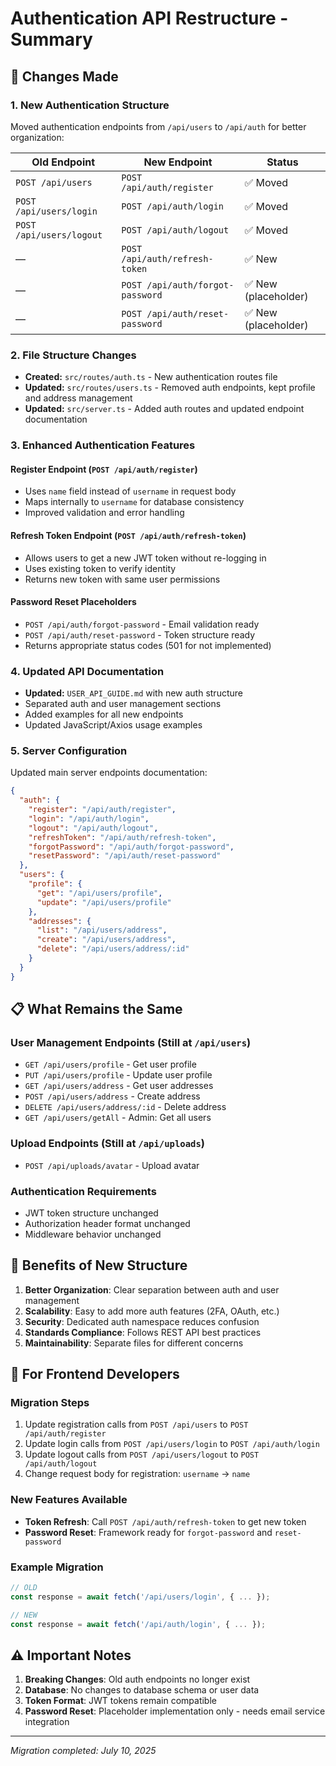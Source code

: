 # Authentication API Restructure - Summary

## 🔄 **Changes Made**

### **1. New Authentication Structure**

Moved authentication endpoints from `/api/users` to `/api/auth` for better organization:

| Old Endpoint             | New Endpoint                     | Status               |
| ------------------------ | -------------------------------- | -------------------- |
| `POST /api/users`        | `POST /api/auth/register`        | ✅ Moved             |
| `POST /api/users/login`  | `POST /api/auth/login`           | ✅ Moved             |
| `POST /api/users/logout` | `POST /api/auth/logout`          | ✅ Moved             |
| —                        | `POST /api/auth/refresh-token`   | ✅ New               |
| —                        | `POST /api/auth/forgot-password` | ✅ New (placeholder) |
| —                        | `POST /api/auth/reset-password`  | ✅ New (placeholder) |

### **2. File Structure Changes**

- **Created:** `src/routes/auth.ts` - New authentication routes file
- **Updated:** `src/routes/users.ts` - Removed auth endpoints, kept profile and address management
- **Updated:** `src/server.ts` - Added auth routes and updated endpoint documentation

### **3. Enhanced Authentication Features**

#### **Register Endpoint** (`POST /api/auth/register`)

- Uses `name` field instead of `username` in request body
- Maps internally to `username` for database consistency
- Improved validation and error handling

#### **Refresh Token Endpoint** (`POST /api/auth/refresh-token`)

- Allows users to get a new JWT token without re-logging in
- Uses existing token to verify identity
- Returns new token with same user permissions

#### **Password Reset Placeholders**

- `POST /api/auth/forgot-password` - Email validation ready
- `POST /api/auth/reset-password` - Token structure ready
- Returns appropriate status codes (501 for not implemented)

### **4. Updated API Documentation**

- **Updated:** `USER_API_GUIDE.md` with new auth structure
- Separated auth and user management sections
- Added examples for all new endpoints
- Updated JavaScript/Axios usage examples

### **5. Server Configuration**

Updated main server endpoints documentation:

```json
{
  "auth": {
    "register": "/api/auth/register",
    "login": "/api/auth/login",
    "logout": "/api/auth/logout",
    "refreshToken": "/api/auth/refresh-token",
    "forgotPassword": "/api/auth/forgot-password",
    "resetPassword": "/api/auth/reset-password"
  },
  "users": {
    "profile": {
      "get": "/api/users/profile",
      "update": "/api/users/profile"
    },
    "addresses": {
      "list": "/api/users/address",
      "create": "/api/users/address",
      "delete": "/api/users/address/:id"
    }
  }
}
```

## 📋 **What Remains the Same**

### **User Management Endpoints** (Still at `/api/users`)

- `GET /api/users/profile` - Get user profile
- `PUT /api/users/profile` - Update user profile
- `GET /api/users/address` - Get user addresses
- `POST /api/users/address` - Create address
- `DELETE /api/users/address/:id` - Delete address
- `GET /api/users/getAll` - Admin: Get all users

### **Upload Endpoints** (Still at `/api/uploads`)

- `POST /api/uploads/avatar` - Upload avatar

### **Authentication Requirements**

- JWT token structure unchanged
- Authorization header format unchanged
- Middleware behavior unchanged

## 🚀 **Benefits of New Structure**

1. **Better Organization**: Clear separation between auth and user management
2. **Scalability**: Easy to add more auth features (2FA, OAuth, etc.)
3. **Security**: Dedicated auth namespace reduces confusion
4. **Standards Compliance**: Follows REST API best practices
5. **Maintainability**: Separate files for different concerns

## 🔧 **For Frontend Developers**

### **Migration Steps**

1. Update registration calls from `POST /api/users` to `POST /api/auth/register`
2. Update login calls from `POST /api/users/login` to `POST /api/auth/login`
3. Update logout calls from `POST /api/users/logout` to `POST /api/auth/logout`
4. Change request body for registration: `username` → `name`

### **New Features Available**

- **Token Refresh**: Call `POST /api/auth/refresh-token` to get new token
- **Password Reset**: Framework ready for `forgot-password` and `reset-password`

### **Example Migration**

```javascript
// OLD
const response = await fetch('/api/users/login', { ... });

// NEW
const response = await fetch('/api/auth/login', { ... });
```

## ⚠️ **Important Notes**

1. **Breaking Changes**: Old auth endpoints no longer exist
2. **Database**: No changes to database schema or user data
3. **Token Format**: JWT tokens remain compatible
4. **Password Reset**: Placeholder implementation only - needs email service integration

---

_Migration completed: July 10, 2025_
